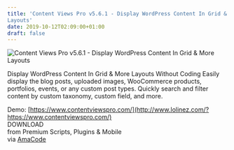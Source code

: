 ```yaml
---
title: 'Content Views Pro v5.6.1 - Display WordPress Content In Grid & More
Layouts'
date: 2019-10-12T02:09:00+01:00
draft: false
---
```


![Content Views Pro v5.6.1 - Display WordPress Content In Grid & More Layouts](http://www.codelist.cc/uploads/posts/2019-08/1566115158_content-views-pro.png "Content Views Pro v5.6.1 - Display WordPress Content In Grid & More Layouts")  
  
Display WordPress Content In Grid & More Layouts Without Coding Easily display the blog posts, uploaded images, WooCommerce products, portfolios, events, or any custom post types. Quickly search and filter content by custom taxonomy, custom field, and more.  
  
Demo: [https://www.contentviewspro.com/](http://www.lolinez.com/?https://www.contentviewspro.com/)  
DOWNLOAD  
from Premium Scripts, Plugins & Mobile  
via [AmaCode](https://amazcode.ooo)